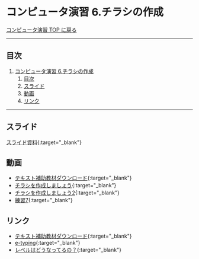 # コンピュータ演習 6.チラシの作成

[コンピュータ演習 TOP に戻る](./index.md)

---

## 目次

1. [コンピュータ演習 6.チラシの作成](#コンピュータ演習-6チラシの作成)
   1. [目次](#目次)
   2. [スライド](#スライド)
   3. [動画](#動画)
   4. [リンク](#リンク)


---

## スライド

[スライド資料](./cp_06slide.pdf){:target="_blank"}

## 動画
- [テキスト補助教材ダウンロード](https://www.youtube.com/watch?v=4OK8d9HC_ww){:target="_blank"}
- [チラシを作成しましょう](https://www.youtube.com/watch?v=XcDifCC1qQc){:target="_blank"}
- [チラシを作成しましょう2](https://www.youtube.com/watch?v=sH_5RhGqME0){:target="_blank"}
- [練習7](https://www.youtube.com/watch?v=hn6Fh52Ml1Y){:target="_blank"}


## リンク
- [テキスト補助教材ダウンロード](http://noa-prolab.co.jp/download/){:target="_blank"}
- [e-typing](https://www.e-typing.ne.jp/){:target="_blank"}
- [レベルはどうなってるの？](https://www.e-typing.ne.jp/help/015.asp){:target="_blank"}
